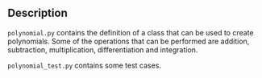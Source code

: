 ## Description

`polynomial.py` contains the definition of a class that can be used to create
polynomials. Some of the operations that can be performed are addition, subtraction,
multiplication, differentiation and integration.

`polynomial_test.py` contains some test cases.
